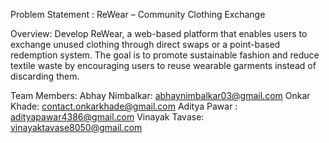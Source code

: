 Problem Statement :
ReWear – Community Clothing Exchange 

Overview: 
Develop ReWear, a web-based platform that enables users to exchange unused clothing 
through direct swaps or a point-based redemption system. The goal is to promote sustainable 
fashion and reduce textile waste by encouraging users to reuse wearable garments instead of 
discarding them. 


Team Members: 
Abhay Nimbalkar: abhaynimbalkar03@gmail.com
Onkar Khade: contact.onkarkhade@gmail.com
Aditya Pawar : adityapawar4386@gmail.com
Vinayak Tavase: vinayaktavase8050@gmail.com
